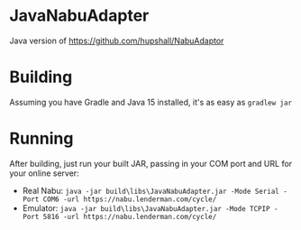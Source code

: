# JavaNabuAdapter
Java version of https://github.com/hupshall/NabuAdaptor

# Building
Assuming you have Gradle and Java 15 installed, it's as easy as `gradlew jar`

# Running
After building, just run your built JAR, passing in your COM port and URL for your online server:
* Real Nabu: `java -jar build\libs\JavaNabuAdapter.jar -Mode Serial -Port COM6 -url https://nabu.lenderman.com/cycle/`
* Emulator: `java -jar build\libs\JavaNabuAdapter.jar -Mode TCPIP -Port 5816 -url https://nabu.lenderman.com/cycle/`